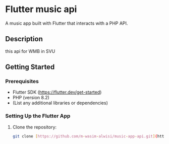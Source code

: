# Flutter music api

A music app built with Flutter that interacts with a PHP API.

## Description

this api for WMB in SVU

## Getting Started

### Prerequisites

- Flutter SDK (https://flutter.dev/get-started)
- PHP (version 8.2)
- (List any additional libraries or dependencies)

### Setting Up the Flutter App

1. Clone the repository:
   ```Bash
   git clone [https://github.com/m-wasim-alwisi/music-app-api.git](https://github.com/m-wasim-alwisi/music-app-api.git)
